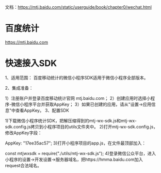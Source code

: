 
文档：https://mtj.baidu.com/static/userguide/book/chapter0/wechat.html



# 百度统计

https://mtj.baidu.com


# 快速接入SDK

1、适用范围： 百度移动统计的微信小程序SDK适用于微信小程序全部版本。

2、集成准备：

1）注册账户并登录百度移动统计官网 mtj.baidu.com；
2）创建应用时选择小程序-微信小程序平台并获取AppKey；
3）如果已创建的应用，请从"设置->应用信息"中查看AppKey。
3、配置SDK

1)下载微信小程序统计SDK，把解压缩得到的mtj-wx-sdk.js和mtj-wx-sdk.config.js拷贝到小程序项目的utils文件夹中。
2)打开mtj-wx-sdk.config.js，修改AppKey字段：

  AppKey: "17ee35ac57";
3)打开小程序项目的app.js，在文件最顶部加入：

  const mtjwxsdk = require("./utils/mtj-wx-sdk.js");
4)登录微信公众平台，进入小程序的设置->开发设置->服务器域名，把https://hmma.baidu.com加入request合法域名。


